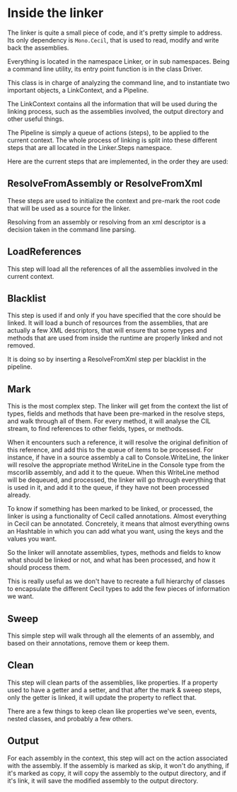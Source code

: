 # Inside the linker

The linker is quite a small piece of code, and it's pretty simple to address.
Its only dependency is `Mono.Cecil`, that is used to read, modify and write back
the assemblies.

Everything is located in the namespace Linker, or in sub namespaces.
Being a command line utility, its entry point function is in the class Driver.

This class is in charge of analyzing the command line, and to instantiate two
important objects, a LinkContext, and a Pipeline.

The LinkContext contains all the information that will be used during the
linking process, such as the assemblies involved, the output directory and
other useful things.

The Pipeline is simply a queue of actions (steps), to be applied to the current
context. The whole process of linking is split into these different steps
that are all located in the Linker.Steps namespace.

Here are the current steps that are implemented, in the order they are used:

## ResolveFromAssembly or ResolveFromXml

These steps are used to initialize the context and pre-mark the root code
that will be used as a source for the linker.

Resolving from an assembly or resolving from an xml descriptor is a decision
taken in the command line parsing.

## LoadReferences

This step will load all the references of all the assemblies involved in the
current context.

## Blacklist

This step is used if and only if you have specified that the core should be
linked. It will load a bunch of resources from the assemblies, that are
actually a few XML descriptors, that will ensure that some types and methods
that are used from inside the runtime are properly linked and not removed.

It is doing so by inserting a ResolveFromXml step per blacklist in the
pipeline.

## Mark

This is the most complex step. The linker will get from the context the list
of types, fields and methods that have been pre-marked in the resolve steps,
and walk through all of them. For every method, it will analyse the CIL stream,
to find references to other fields, types, or methods.

When it encounters such a reference, it will resolve the original definition of
this reference, and add this to the queue of items to be processed. For
instance, if have in a source assembly a call to Console.WriteLine, the linker
will resolve the appropriate method WriteLine in the Console type from the
mscorlib assembly, and add it to the queue. When this WriteLine method will be
dequeued, and processed, the linker will go through everything that is used in
it, and add it to the queue, if they have not been processed already.

To know if something has been marked to be linked, or processed, the linker
is using a functionality of Cecil called annotations. Almost everything in
Cecil can be annotated. Concretely, it means that almost everything owns an
Hashtable in which you can add what you want, using the keys and the values you
want.

So the linker will annotate assemblies, types, methods and fields to know
what should be linked or not, and what has been processed, and how it should
process them.

This is really useful as we don't have to recreate a full hierarchy of classes
to encapsulate the different Cecil types to add the few pieces of information we want.

## Sweep

This simple step will walk through all the elements of an assembly, and based
on their annotations, remove them or keep them.

## Clean

This step will clean parts of the assemblies, like properties. If a property
used to have a getter and a setter, and that after the mark & sweep steps,
only the getter is linked, it will update the property to reflect that.

There are a few things to keep clean like properties we've seen, events,
nested classes, and probably a few others.

## Output

For each assembly in the context, this step will act on the action associated
with the assembly. If the assembly is marked as skip, it won't do anything,
if it's marked as copy, it will copy the assembly to the output directory,
and if it's link, it will save the modified assembly to the output directory.
